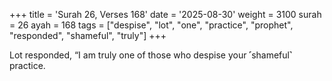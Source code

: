 +++
title = 'Surah 26, Verses 168'
date = '2025-08-30'
weight = 3100
surah = 26
ayah = 168
tags = ["despise", "lot", "one", "practice", "prophet", "responded", "shameful", "truly"]
+++

Lot responded, “I am truly one of those who despise your ˹shameful˺ practice.